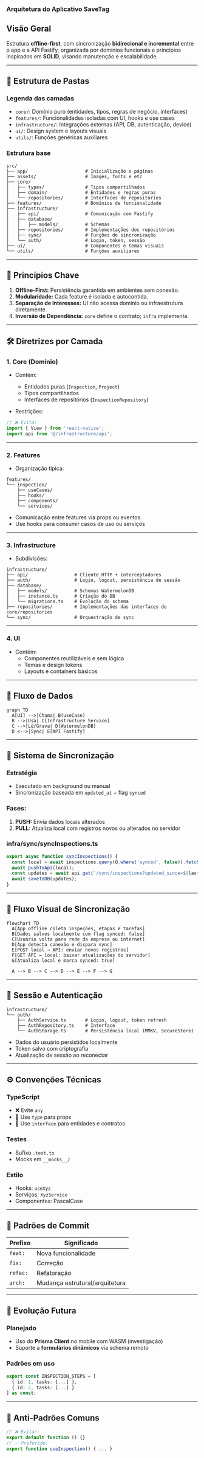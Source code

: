 ### Arquitetura do Aplicativo SaveTag

## **Visão Geral**
Estrutura **offline-first**, com sincronização **bidirecional e incremental** entre o app e a API Fastify, organizada por domínios funcionais e princípios inspirados em **SOLID**, visando manutenção e escalabilidade.

---

## **📁 Estrutura de Pastas**

### Legenda das camadas
- `core/`: Domínio puro (entidades, tipos, regras de negócio, interfaces)
- `features/`: Funcionalidades isoladas com UI, hooks e use cases
- `infrastructure/`: Integrações externas (API, DB, autenticação, device)
- `ui/`: Design system e layouts visuais
- `utils/`: Funções genéricas auxiliares

### Estrutura base
```text
src/
├── app/                     # Inicialização e páginas
├── assets/                  # Images, fonts e etc
├── core/
│   ├── types/               # Tipos compartilhados
│   ├── domain/              # Entidades e regras puras
│   └── repositories/        # Interfaces de repositórios
├── features/                # Domínios de funcionalidade
├── infrastructure/
│   ├── api/                 # Comunicação com Fastify
│   ├── database/
│   │   ├── models/          # Schemas 
│   ├── repositories/        # Implementações dos repositórios
│   ├── sync/                # Funções de sincronização
│   └── auth/                # Login, token, sessão
├── ui/                      # Componentes e temas visuais
└── utils/                   # Funções auxiliares
```

---

## **🧠 Princípios Chave**

1. **Offline-First:** Persistência garantida em ambientes sem conexão.
2. **Modularidade:** Cada feature é isolada e autocontida.
3. **Separação de Interesses:** UI não acessa domínio ou infraestrutura diretamente.
4. **Inversão de Dependência:** `core` define o contrato; `infra` implementa.

---

## **🛠️ Diretrizes por Camada**

### 1. Core (Domínio)
- Contém:
  - Entidades puras (`Inspection`, `Project`)
  - Tipos compartilhados
  - Interfaces de repositórios (`InspectionRepository`)

- Restrições:
```typescript
// ❌ Evita:
import { View } from 'react-native';
import api from '@/infrastructure/api';
```

---

### 2. Features

- Organização típica:
```text
features/
└── inspection/
    ├── useCases/
    ├── hooks/
    ├── components/
    └── services/
```

- Comunicação entre features via props ou eventos
- Use hooks para consumir casos de uso ou serviços

---

### 3. Infrastructure

- Subdivisões:
```text
infrastructure/
├── api/                 # Cliente HTTP + interceptadores
├── auth/                # Login, logout, persistência de sessão
├── database/
│   ├── models/          # Schemas WatermelonDB
│   ├── instance.ts      # Criação do DB
│   └── migrations.ts    # Evolução do schema
├── repositories/        # Implementações das interfaces de core/repositories
└── sync/                # Orquestração de sync
```

---

### 4. UI

- Contém:
  - Componentes reutilizáveis e sem lógica
  - Temas e design tokens
  - Layouts e containers básicos

---

## **🔄 Fluxo de Dados**
```mermaid
graph TD  
  A[UI] -->|Chama| B(useCase)  
  B -->|Usa| C[Infrastructure Service]  
  C -->|Lê/Grava| D[WatermelonDB]  
  D <-->|Sync| E[API Fastify]  
```

---

## **🔁 Sistema de Sincronização**

### Estratégia
- Executado em background ou manual
- Sincronização baseada em `updated_at` + flag `synced`

### Fases:
1. **PUSH:** Envia dados locais alterados
2. **PULL:** Atualiza local com registros novos ou alterados no servidor

### infra/sync/syncInspections.ts
```typescript
export async function syncInspections() {
  const local = await inspections.query(Q.where('synced', false)).fetch();
  await pushToApi(local);
  const updates = await api.get(`/sync/inspections?updated_since=${lastSync}`);
  await saveToDB(updates);
}
```

---

## **🔁 Fluxo Visual de Sincronização**

```mermaid
flowchart TD
  A[App offline coleta inspeções, etapas e tarefas]
  B[Dados salvos localmente com flag synced: false]
  C[Usuário volta para rede da empresa ou internet]
  D[App detecta conexão e dispara sync]
  E[POST local → API: enviar novos registros]
  F[GET API → local: baixar atualizações do servidor]
  G[Atualiza local e marca synced: true]

  A --> B --> C --> D --> E --> F --> G
```

---

## **🔐 Sessão e Autenticação**

```text
infrastructure/
└── auth/
    ├── AuthService.ts       # Login, logout, token refresh
    ├── AuthRepository.ts    # Interface
    └── AuthStorage.ts       # Persistência local (MMKV, SecureStore)
```

- Dados do usuário persistidos localmente
- Token salvo com criptografia
- Atualização de sessão ao reconectar

---

## **⚙️ Convenções Técnicas**

### TypeScript
- ❌ Evite `any`
- 🧩 Use `type` para props
- 🧱 Use `interface` para entidades e contratos

### Testes
- Sufixo `.test.ts`
- Mocks em `__mocks__/`

### Estilo
- Hooks: `useXyz`
- Serviços: `XyzService`
- Componentes: PascalCase

---

## **🚀 Padrões de Commit**

| Prefixo  | Significado                  |
|----------|------------------------------|
| `feat:`  | Nova funcionalidade          |
| `fix:`   | Correção                     |
| `refac:` | Refatoração                  |
| `arch:`  | Mudança estrutural/arquitetura |

---

## **🔮 Evolução Futura**

### Planejado
- Uso do **Prisma Client** no mobile com WASM (investigação)
- Suporte a **formulários dinâmicos** via schema remoto

### Padrões em uso
```typescript
export const INSPECTION_STEPS = [
  { id: 1, tasks: [...] },
  { id: 2, tasks: [...] }
] as const;
```

---

## **🛑 Anti-Padrões Comuns**
```typescript
// ❌ Evitar:
export default function () {}
// ✅ Preferido:
export function useInspection() { ... }
```




